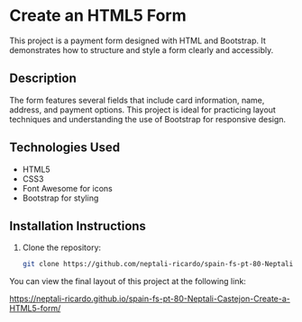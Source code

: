 # Create an HTML5 Form

This project is a payment form designed with HTML and Bootstrap. It demonstrates how to structure and style a form clearly and accessibly.

## Description

The form features several fields that include card information, name, address, and payment options. This project is ideal for practicing layout techniques and understanding the use of Bootstrap for responsive design.

## Technologies Used

- HTML5
- CSS3
- Font Awesome for icons
- Bootstrap for styling

## Installation Instructions

1. Clone the repository:
   ```bash
   git clone https://github.com/neptali-ricardo/spain-fs-pt-80-Neptali-Castejon-Create-an-HTML5-form.git

You can view the final layout of this project at the following link:

https://neptali-ricardo.github.io/spain-fs-pt-80-Neptali-Castejon-Create-a-HTML5-form/

